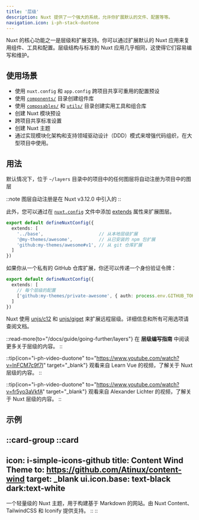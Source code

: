 ```yaml
---
title: '层级'
description: Nuxt 提供了一个强大的系统，允许你扩展默认的文件、配置等等。
navigation.icon: i-ph-stack-duotone
---
```


Nuxt 的核心功能之一是层级和扩展支持。你可以通过扩展默认的 Nuxt 应用来复用组件、工具和配置。层级结构与标准的 Nuxt 应用几乎相同，这使得它们容易编写和维护。

## 使用场景

- 使用 `nuxt.config` 和 `app.config` 跨项目共享可重用的配置预设
- 使用 [`components/`](/docs/guide/directory-structure/components) 目录创建组件库
- 使用 [`composables/`](/docs/guide/directory-structure/composables) 和 [`utils/`](/docs/guide/directory-structure/utils) 目录创建实用工具和组合库
- 创建 Nuxt 模块预设
- 跨项目共享标准设置
- 创建 Nuxt 主题
- 通过实现模块化架构和支持领域驱动设计（DDD）模式来增强代码组织，在大型项目中使用。

## 用法

默认情况下，位于 `~/layers` 目录中的项目中的任何图层将自动注册为项目中的图层

::note 图层自动注册是在 Nuxt v3.12.0 中引入的 ::

此外，您可以通过在 [`nuxt.config`](/docs/guide/directory-structure/nuxt-config) 文件中添加 [extends](/docs/api/nuxt-config#extends) 属性来扩展图层。

```ts [nuxt.config.ts]
export default defineNuxtConfig({
  extends: [
    '../base',                     // 从本地层级扩展
    '@my-themes/awesome',          // 从已安装的 npm 包扩展
    'github:my-themes/awesome#v1', // 从 git 仓库扩展
  ]
})
```

如果你从一个私有的 GitHub 仓库扩展，你还可以传递一个身份验证令牌：

```ts [nuxt.config.ts]
export default defineNuxtConfig({
  extends: [
    // 每个层级的配置
    ['github:my-themes/private-awesome', { auth: process.env.GITHUB_TOKEN }]
  ]
})
```

Nuxt 使用 [unjs/c12](https://c12.unjs.io) 和 [unjs/giget](https://giget.unjs.io) 来扩展远程层级。详细信息和所有可用选项请查阅文档。

::read-more{to="/docs/guide/going-further/layers"}
在 **层级编写指南** 中阅读更多关于层级的内容。
::

::tip{icon="i-ph-video-duotone" to="https://www.youtube.com/watch?v=lnFCM7c9f7I" target="_blank"}
观看来自 Learn Vue 的视频，了解关于 Nuxt 层级的内容。
::

::tip{icon="i-ph-video-duotone" to="https://www.youtube.com/watch?v=fr5yo3aVkfA" target="_blank"}
观看来自 Alexander Lichter 的视频，了解关于 Nuxt 层级的内容。
::

## 示例

::card-group
  ::card
  ---
  icon: i-simple-icons-github
  title: Content Wind Theme
  to: https://github.com/Atinux/content-wind
  target: _blank
  ui.icon.base: text-black dark:text-white
  ---
  一个轻量级的 Nuxt 主题，用于构建基于 Markdown 的网站。由 Nuxt Content、TailwindCSS 和 Iconify 提供支持。
  ::
::